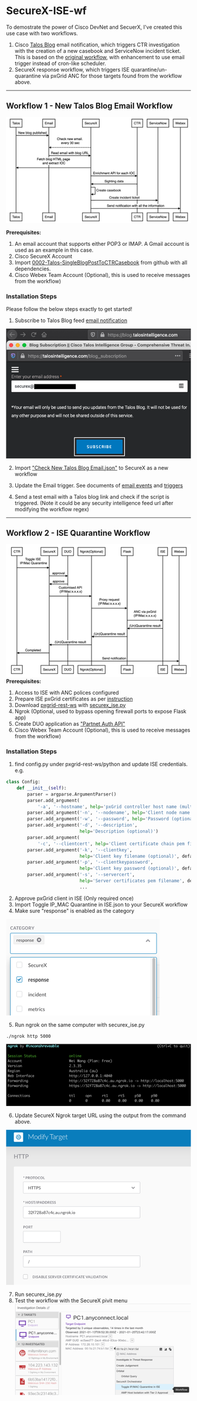 # SecureX-ISE-wf

To demostrate the power of Cisco DevNet and SecuerX,
I've created this use case with two workflows.
1. Cisco [Talos Blog](https://blog.talosintelligence.com/ "Talos Blog") email notification, which triggers CTR investigation with the creation of a new casebook and ServiceNow incident ticket. This is based on the [original workflow](https://github.com/CiscoSecurity/sxo-05-security-workflows/tree/Main/Workflows/0001-Talos-GetNewBlogPosts__definition_workflow_01FX7FQDZRDUX1TWgKJwTPBMaOWrgUOld2q "original workflow"), with enhancement to use email trigger instead of cron-like scheduler.
2. SecureX response workflow, which triggers ISE quarantine/un-quarantine via pxGrid ANC for those targets found from the workflow above.


------------

## Workflow 1 - New Talos Blog Email Workflow
![](screenshot/workflow1.png)

**Prerequisites:**
1. An email account that supports either POP3 or IMAP. A Gmail account is used as an example in this case.
2. Cisco SecureX Account
3. Import [0002-Talos-SingleBlogPostToCTRCasebook](https://github.com/CiscoSecurity/sxo-05-security-workflows/tree/Main/Workflows/0002-Talos-SingleBlogPostToCTRCasebook__definition_workflow_01KEM2V2JAIPS3zmyEiCmuy3kvr3wxHrEuJ "0002-Talos-SingleBlogPostToCTRCasebook") from github with all dependencies.
4. Cisco Webex Team Account (Optional), this is used to receive messages from the workflow)

### Installation Steps
Please follow the below steps exactly to get started!
1. Subscribe to Talos Blog feed [email notification](https://www.talosintelligence.com/blog_subscription "email notification")

![](screenshot/screenshot_1.png)

2. Import ["Check New Talos Blog Email.json"](https://github.com/weiwa6/SecureX-ISE-wf/blob/main/Check%20New%20Talos%20Blog%20Email.json) to SecureX as a new workflow

3. Update the Email trigger. See documents of [email events](https://ciscosecurity.github.io/sxo-05-security-workflows/events/email) and [triggers](https://ciscosecurity.github.io/sxo-05-security-workflows/workflows/triggers)

4. Send a test email with a Talos blog link and check if the script is triggered.
(Note it could be any security intelligence feed url after modifying the workflow regex)

------------

## Workflow 2 - ISE Quarantine Workflow
![](screenshot/workflow2.png)
**Prerequisites:**
1. Access to ISE with ANC polices configured
2. Prepare ISE pxGrid certificates as per [instruction](https://github.com/cisco-pxgrid/pxgrid-rest-ws/blob/master/python/README.txt "instruction")
3. Download [pxgrid-rest-ws](https://github.com/cisco-pxgrid/pxgrid-rest-ws "pxgrid-rest-ws") with [securex_ise.py](https://github.com/weiwa6/SecureX-ISE-wf/blob/main/securex_ise.py "securex_ise.py")
4. Ngrok (Optional, used to bypass opening firewall ports to expose Flask app)
5. Create DUO application as ["Partnet Auth API"](https://duo.com/docs/authapi)
6. Cisco Webex Team Account (Optional), this is used to receive messages from the workflow)


### Installation Steps

1. find config.py under pxgrid-rest-ws/python and update ISE credentials. e.g.
```python
class Config:
    def __init__(self):
        parser = argparse.ArgumentParser()
        parser.add_argument(
            '-a', '--hostname', help='pxGrid controller host name (multiple ok)', action='append', default=["Your ISE node IP address"])
        parser.add_argument('-n', '--nodename', help='Client node name', default="Your pxGrid Node Name")
        parser.add_argument('-w', '--password', help='Password (optional)')
        parser.add_argument('-d', '--description',
                            help='Description (optional)')
        parser.add_argument(
            '-c', '--clientcert', help='Client certificate chain pem filename (optional)', default="Your certificate.pem")
        parser.add_argument('-k', '--clientkey',
                            help='Client key filename (optional)', default="Your certificate.key")
        parser.add_argument('-p', '--clientkeypassword',
                            help='Client key password (optional)', default="Your certificate password")
        parser.add_argument('-s', '--servercert',
                            help='Server certificates pem filename', default="Your pxGrid CA.pem")
							...
```
2. Approve pxGrid client in ISE (Only required once)
3. Import Toggle IP_MAC Quarantine in ISE.json to your SecureX workflow
4. Make sure "response" is enabled as the category

![](screenshot/response.png)

5. Run ngrok on the same computer with securex_ise.py
```
./ngrok http 5000
```

![](screenshot/ngrok.png)

6. Update SecureX Ngrok target URL using the output from the command above.

![](screenshot/ngrok_target.png)

7. Run securex_ise.py
8. Test the workflow with the SecureX pivit menu
![](screenshot/ise.png)
